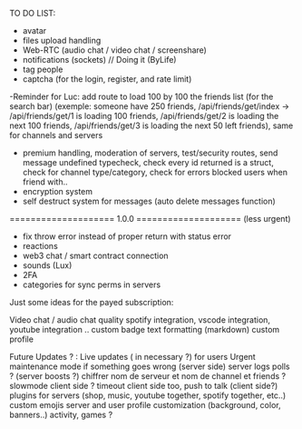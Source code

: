 TO DO LIST:

- avatar
- files upload handling
- Web-RTC (audio chat / video chat / screenshare)
- notifications (sockets) // Doing it (ByLife)
- tag people
- captcha (for the login, register, and rate limit)

-Reminder for Luc: add route to load 100 by 100 the friends list (for the search bar) (exemple: someone have 250 friends, /api/friends/get/index -> /api/friends/get/1 is loading 100 friends, /api/friends/get/2 is loading the next 100 friends, /api/friends/get/3 is loading the next 50 left friends), same for channels and servers
- premium handling, moderation of servers, test/security routes, send message undefined typecheck, check every id returned is a struct, check for channel type/category, check for errors blocked users when friend with..
- encryption system
- self destruct system for messages (auto delete messages function)

==================== 1.0.0 ==================== (less urgent)
- fix throw error instead of proper return with status error
- reactions
- web3 chat / smart contract connection
- sounds (Lux)
- 2FA
- categories for sync perms in servers


Just some ideas for the payed subscription:

   Video chat / audio chat quality
   spotify integration, vscode integration, youtube integration ..
   custom badge 
   text formatting (markdown)
   custom profile

Future Updates ? :
   Live updates ( in necessary ?) for users
   Urgent maintenance mode if something goes wrong (server side)
   server logs
   polls ?
   (server boosts ?)
   chiffrer nom de serveur et nom de channel et friends ?
   slowmode client side ? timeout client side too, push to talk (client side?)
   plugins for servers (shop, music, youtube together, spotify together, etc..)
   custom emojis
   server and user profile customization (background, color, banners..)
   activity, games ?
